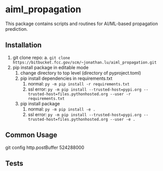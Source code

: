 # aiml_propagation

This package contains scripts and routines for AI/ML-based propagation prediction.

## Installation
1. git clone repo: 
    a. ```git clone https://bitbucket.fcc.gov/scm/~jonathan.lu/aiml_propagation.git```
2. pip install package in editable mode
    1. change directory to top level (directory of pyproject.toml)
    2. pip install dependencies in requirements.txt
        1. normal: ```py -m pip install -r requirements.txt```
        2. ssl error: ```py -m pip install --trusted-host=pypi.org --trusted-host=files.pythonhosted.org --user -r requirements.txt```
    3. pip install package
        1. normal: ```py -m pip install -e .```
        2. ssl error: ```py -m pip install --trusted-host=pypi.org --trusted-host=files.pythonhosted.org --user -e .```

## Common Usage
git config http.postBuffer 524288000
## Tests

